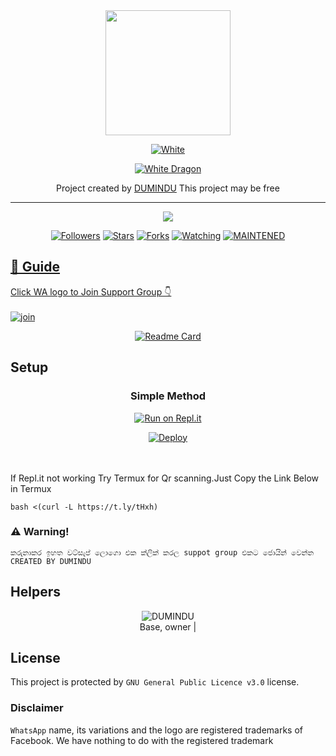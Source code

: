 
<div align="center">
  <img border-radius: 15px src="https://telegra.ph/file/ba524efbeefce16b6b5ea.jpg" width="200" height="200"/>
  <p align="center">
<a href="#"><img title="White" src="https://img.shields.io/badge/whatsAPP-NEW-DUMIHBOT-blue?colorA=%23ff0000&colorB=%23017e40&style=for-the-badge"></a>
</p>
  <p align="center">
<a href="https://github.com/dumibro"><img title="White Dragon" src="https://img.shields.io/badge/Created💥by💥 DUMINDU-dqz/JulieMwol?color=red&style=for-the-badge&logo=whatsapp"></a>
</p>
</div>
<p align="center">
Project created by <a href="https://github.com/dumibro"> DUMINDU</a> This project may be free
    <br
       | © |
        owner |
    <br> 
</p>

----

  <p align="center">
  <a href="https://github.com/dumibro">
    <img src="https://img.shields.io/github/repo-size/dumibro/whatsAPP-NEW-DUMIHBOT?color=green&label=Repo%20total%20size&style=plastic">
<p align="center">
<a href="https://github.com/dumibro/followers"><img title="Followers" src="https://img.shields.io/github/followers/dumibro?color=blue&style=flat-square"></a>
<a href="https://github.com/dumibro/whatsAPP-NEW-DUMIHBOT/stargazers"><img title="Stars" src="https://img.shields.io/github/stars/dumibro/whatsAPP-NEW-DUMIHBOT?color=blue&style=flat-square"></a>
<a href="https://github.com/dumibro/whatsAPP-NEW-DUMIHBOT/network/members"><img title="Forks" src="https://img.shields.io/github/forks/dumibro/whatsAPP-NEW-DUMIHBOT?color=blue&style=flat-square"></a>
<a href="https://github.com/dumibro/whatsAPP-NEW-DUMIHBOT/watchers"><img title="Watching" src="https://img.shields.io/github/watchers/dumibro/whatsAPP-NEW-DUMIHBOT?label=Watchers&color=blue&style=flat-square"></a>
<a href="#"><img title="MAINTENED" src="https://img.shields.io/badge/UNMAINTENED-YES-blue.svg"</a>
</p>

## 📢 Guide
Click WA logo to Join Support Group 👇
    <br>
<br>
  [![join](https://github.com/Alien-alfa/PublicBot/blob/main/wlogo.svg.png)](https://chat.whatsapp.com/GT5V8RakkftB7DAKWMeQML)
  <div align="center">
       
  [![Readme Card](https://github-readme-stats.vercel.app/api/pin/?username=dumibro&repo=WhatsAPP-NEW-DUMIHBOT&theme=nightowl)](https://github.com/dumibro/)
  </div>
    
## Setup
<div align="center">

  ### Simple Method
  
[![Run on Repl.it](https://repl.it/badge/github/quiec/whatsAlfa)](https://replit.com/@pikachucreator/pikachu-QR)

[![Deploy](https://www.herokucdn.com/deploy/button.svg)](http://heroku.com/deploy?template=https://github.com/dumibro/pikachu)
     </div>
<br>
<br >
If Repl.it not working Try Termux for Qr scanning.Just Copy the Link Below in Termux
```
bash <(curl -L https://t.ly/tHxh)
``` 


### ⚠️ Warning! 
```
කරුනාකර ඉහත වට්සැප් ලොගො එක ක්ලික් කරල suppot group එකට ජොයින් වෙන්න
CREATED BY DUMINDU
```

## Helpers
  <div align="center">
    
![DUMINDU](https://telegra.ph/file/ba524efbeefce16b6b5ea.jpg?size=100) <br>
Base, owner |
  </div>
    


## License
This project is protected by `GNU General Public Licence v3.0` license.

### Disclaimer
`WhatsApp` name, its variations and the logo are registered trademarks of Facebook. We have nothing to do with the registered trademark

